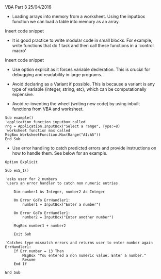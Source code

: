 VBA Part 3 25/04/2016

* Loading arrays into memory from a worksheet. Using the inputbox function we can load a table into memory as an array. 

Insert code snippet

* It is good practice to write modular code in small blocks. For example, write functions that do 1 task and then call these functions in a 'control macro'

Insert code snippet

* Use option explicit as it forces variable decleration. This is crucial for debugging and readability in large programs.

* Avoid declaring as a Variant if possible. This is because a variant is any type of variable (integer, string, etc), which can be computationally expensive.

* Avoid re-inventing the wheel (writing new code) by using inbuilt functions from VBA and worksheet.

```VB
Sub example()
'application function inputbox called
rng = Application.InputBox("Select a range", Type:=8)
'worksheet function max called
MsgBox WorksheetFunction.Max(Range("A1:A5"))
End Sub
```
* Use error handling to catch predicted errors and provide instructions on how to handle them. See below for an example.

```VB
Option Explicit

Sub ex5_1()

'asks user for 2 numbers
'users an error handler to catch non numeric entries

    Dim number1 As Integer, number2 As Integer
        
    On Error GoTo ErrHandler1:
        number1 = InputBox("Enter a number")
    
    On Error GoTo ErrHandler1:
        number2 = InputBox("Enter another number")
    
    MsgBox number1 + number2
    
    Exit Sub
    
'Catches type mismatch errors and returns user to enter number again
ErrHandler1:
    If Err.number = 13 Then
        MsgBox "You entered a non numeric value. Enter a number."
        Resume
    End If
    
End Sub
```
